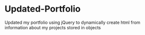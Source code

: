 # Updated-Portfolio

Updated my portfolio using jQuery to dynamically create html from information about my projects stored in objects